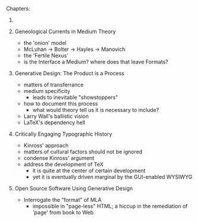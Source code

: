 
Chapters:

1.

2. Geneological Currents in Medium Theory
	- the 'onion' model
	- McLuhan -> Bolter -> Hayles -> Manovich
	- the 'Fertile Nexus'
	- is the Interface a Medium? where does that leave Formats?

2. Generative Design: The Product is a Process
	- matters of transferrance
	- medium specificity
		- leads to inevitable "showstoppers"
	- how to document this process
		- what would theory tell us it is necessary to include?
	- Larry Wall's ballistic vision
	- LaTeX's dependency hell

3. Critically Engaging Typographic History
	- Kinross' approach
	- matters of cultural factors should not be ignored
	- condense Kinross' argument
	- address the development of TeX
		- it is quite at the center of certain development
		- yet it is eventually driven marginal by the GUI-enabled WYSIWYG
	
4. Open Source Software Using Generative Design
	- Interrogate the "format" of MLA 
		- impossible in "page-less" HTML; a hiccup in the remediation of 'page' from book to Web
